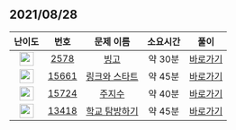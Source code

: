 ## 2021/08/28
| 난이도 | 번호 | 문제 이름 | 소요시간 | 풀이 
|:------:|:----:|:---------:|:------:|:------:|
| <img height="25px" width="25px" src="https://static.solved.ac/tier_small/6.svg"/> | [2578](https://www.acmicpc.net/problem/2578) | [빙고](https://www.acmicpc.net/problem/2578) | 약 30분 | [바로가기](https://github.com/MinsangKong/DailyProblem/blob/main/08-28/1-1.py)| 
| <img height="25px" width="25px" src="https://static.solved.ac/tier_small/10.svg"/> | [15661](https://www.acmicpc.net/problem/15661) | [링크와 스타트](https://www.acmicpc.net/problem/15661) | 약 45분 | [바로가기](https://github.com/MinsangKong/DailyProblem/blob/main/08-28/2-2.py)|
| <img height="25px" width="25px" src="https://static.solved.ac/tier_small/10.svg"/> | [15724](https://www.acmicpc.net/problem/15724) | [주지수](https://www.acmicpc.net/problem/15724) | 약 40분 | [바로가기](https://github.com/MinsangKong/DailyProblem/blob/main/08-28/3.py)| 
| <img height="25px" width="25px" src="https://static.solved.ac/tier_small/13.svg"/> | [13418](https://www.acmicpc.net/problem/13418) | [학교 탐방하기](https://www.acmicpc.net/problem/13418) | 약 45분 | [바로가기](https://github.com/MinsangKong/DailyProblem/blob/main/08-28/4.py)|